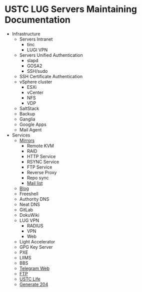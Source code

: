 # USTC LUG Servers Maintaining Documentation



* Infrastructure
  * Servers Intranet
    * tinc
    * LUGI VPN
  * Servers Unified Authentication
    * slapd
    * GOSA2
    * SSH/sudo
  * SSH Certificate Authentication
  * vSphere cluster
    * ESXi
    * vCenter
    * NFS
    * VDP
  * SaltStack
  * Backup
  * Ganglia
  * Google Apps
  * Mail Agent
* Services
  * [Mirrors](mirrors/README.md)
    * Remote KVM
    * RAID
    * HTTP Service
    * RSYNC Service
    * FTP Service
    * Reverse Proxy
    * Repo sync
    * [Mail list](mirrors/mail-list.md)
  * [Blog](https://git.ustclug.org/ustc-blog/ustc-blog/wikis/home)
  * Freeshell
  * Authority DNS
  * Neat DNS
  * GitLab
  * DokuWiki
  * LUG VPN
    * RADIUS
    * VPN
    * Web
  * Light Accelerator
  * GPG Key Server
  * PXE
  * LIIMS
  * BBS
  * [Telegram Web](telegram-web/README.md)
  * [FTP](ftp/README.md)
  * [USTC Life](ustc-life/README.md)
  * [Generate 204](generate-204/README.md)
